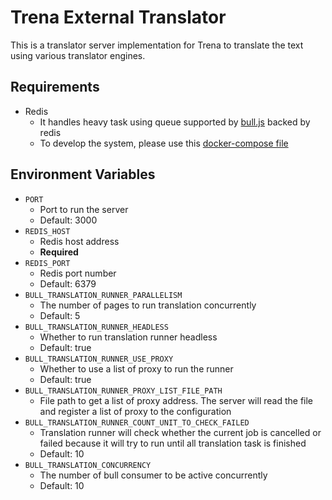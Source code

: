 # Trena External Translator

This is a translator server implementation for Trena to translate the text using various translator engines.

## Requirements

- Redis
    - It handles heavy task using queue supported by [bull.js](https://github.com/OptimalBits/bull) backed by redis
    - To develop the system, please use this [docker-compose file](./docker-compose-dev.yml)

## Environment Variables

- `PORT`
    - Port to run the server
    - Default: 3000
- `REDIS_HOST`
    - Redis host address
    - **Required**
- `REDIS_PORT`
    - Redis port number
    - Default: 6379
- `BULL_TRANSLATION_RUNNER_PARALLELISM`
    - The number of pages to run translation concurrently
    - Default: 5
- `BULL_TRANSLATION_RUNNER_HEADLESS`
    - Whether to run translation runner headless
    - Default: true
- `BULL_TRANSLATION_RUNNER_USE_PROXY`
    - Whether to use a list of proxy to run the runner
    - Default: true
- `BULL_TRANSLATION_RUNNER_PROXY_LIST_FILE_PATH`
    - File path to get a list of proxy address. The server will read the file and register a list of proxy to the
      configuration
- `BULL_TRANSLATION_RUNNER_COUNT_UNIT_TO_CHECK_FAILED`
    - Translation runner will check whether the current job is cancelled or failed because it will try to run until all
      translation task is finished
    - Default: 10
- `BULL_TRANSLATION_CONCURRENCY`
    - The number of bull consumer to be active concurrently
    - Default: 10

